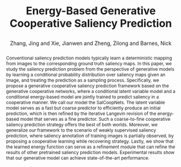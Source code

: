 ---
layout: pub
type: article
key: SalCoopNets
title: >
    Energy-Based Generative Cooperative Saliency Prediction
author: Zhang, Jing and Xie, Jianwen and Zheng, Zilong and Barnes, Nick 
arxiv: https://arxiv.org/pdf/2106.13389.pdf
abbr: AAAI'22
journal: The Thirty-Sixth AAAI Conference on Artificial Intelligence (AAAI)
year: 2022
sticky: false
code: https://github.com/JingZhang617/SalCoopNets
abstract: >
    Conventional saliency prediction models typically learn
    a deterministic mapping from images to the corresponding
    ground truth saliency maps. In this paper, we study the
    saliency prediction problem from the perspective of generative models by learning a conditional probability distribution over saliency maps given an image, and treating the prediction as a sampling process. Specifically,
    we propose a generative cooperative saliency prediction
    framework based on the generative cooperative networks,
    where a conditional latent variable model and a conditional energy-based model are jointly trained to predict
    saliency in a cooperative manner. We call our model the
    SalCoopNets. The latent variable model serves as a fast
    but coarse predictor to efficiently produce an initial prediction, which is then refined by the iterative Langevin revision of the energy-based model that serves as a fine predictor. Such a coarse-to-fine cooperative saliency prediction strategy offers the best of both worlds. Moreover, we
    generalize our framework to the scenario of weakly supervised saliency prediction, where saliency annotation of
    training images is partially observed, by proposing a cooperative learning while recovering strategy. Lastly, we
    show that the learned energy function can serve as a refinement module that can refine the results of other pretrained saliency prediction models. Experimental results
    show that our generative model can achieve state-of-the-art
    performance.
bibtex: >
    @article{zhang2022energy,
        title = {Energy-Based Generative Cooperative Saliency Prediction},
        author = {Zhang, Jing and Xie, Jianwen and Zheng, Zilong and Barnes, Nick},
        journal={The Thirty-Sixth AAAI Conference on Artificial Intelligence (AAAI)},
        year = {2022}
    }
---